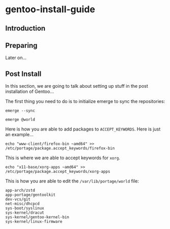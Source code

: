 # gentoo-install-guide

## Introduction


## Preparing

Later on...


## Post Install
In this section, we are going to talk about setting up 
stuff in the post installation of Gentoo...

The first thing you need to do is to initialize emerge
to sync the repositories: 

```shell
emerge --sync
```



```shell
emerge @world
```


Here is how you are able to add packages to `ACCEPT_KEYWORDS`.
Here is just an example...

```shell
echo "www-client/firefox-bin ~amd64" >> /etc/portage/package.accept_keywords/firefox-bin
```



This is where we are able to accept keywords for `xorg`.


```shell
echo "x11-base/xorg-apps ~amd64" >> /etc/portage/package.accept_keywords/xorg-apps
```

This is how you are able to edit the `/var/lib/portage/world` file: 

```shell
app-arch/zstd
app-portage/gentoolkit
dev-vcs/git
net-misc/dhcpcd
sys-boot/syslinux
sys-kernel/dracut
sys-kernel/gentoo-kernel-bin
sys-kernel/linux-firmware
```
